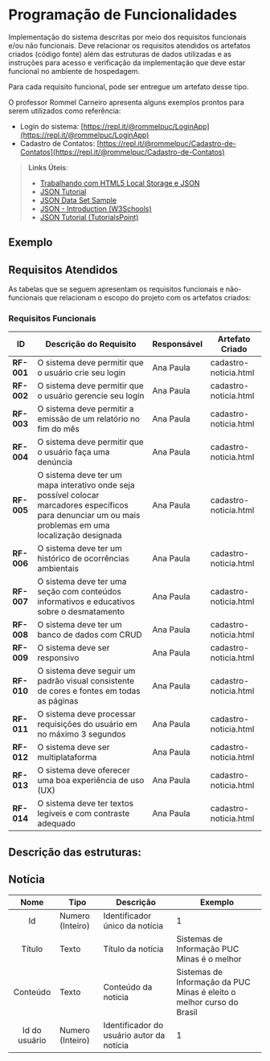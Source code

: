 # Programação de Funcionalidades

Implementação do sistema descritas por meio dos requisitos funcionais e/ou não funcionais. Deve relacionar os requisitos atendidos os artefatos criados (código fonte) além das estruturas de dados utilizadas e as instruções para acesso e verificação da implementação que deve estar funcional no ambiente de hospedagem.

Para cada requisito funcional, pode ser entregue um artefato desse tipo.

O professor Rommel Carneiro apresenta alguns exemplos prontos para serem utilizados como referência:
- Login do sistema: [https://repl.it/@rommelpuc/LoginApp](https://repl.it/@rommelpuc/LoginApp) 
- Cadastro de Contatos: [https://repl.it/@rommelpuc/Cadastro-de-Contatos](https://repl.it/@rommelpuc/Cadastro-de-Contatos)


> **Links Úteis**:
>
> - [Trabalhando com HTML5 Local Storage e JSON](https://www.devmedia.com.br/trabalhando-com-html5-local-storage-e-json/29045)
> - [JSON Tutorial](https://www.w3resource.com/JSON)
> - [JSON Data Set Sample](https://opensource.adobe.com/Spry/samples/data_region/JSONDataSetSample.html)
> - [JSON - Introduction (W3Schools)](https://www.w3schools.com/js/js_json_intro.asp)
> - [JSON Tutorial (TutorialsPoint)](https://www.tutorialspoint.com/json/index.htm)

## Exemplo

## Requisitos Atendidos

As tabelas que se seguem apresentam os requisitos funcionais e não-funcionais que relacionam o escopo do projeto com os artefatos criados:

### Requisitos Funcionais

| ID     | Descrição do Requisito                                                                                                                       | Responsável | Artefato Criado          |
|--------|-----------------------------------------------------------------------------------------------------------------------------------------------|-------------|--------------------------|
| **RF-001** | O sistema deve permitir que o usuário crie seu login                                                                                          | Ana Paula   | cadastro-noticia.html    |
| **RF-002** | O sistema deve permitir que o usuário gerencie seu login                                                                                       | Ana Paula   | cadastro-noticia.html    |
| **RF-003** | O sistema deve permitir a emissão de um relatório no fim do mês                                                                                | Ana Paula   | cadastro-noticia.html    |
| **RF-004** | O sistema deve permitir que o usuário faça uma denúncia                                                                                        | Ana Paula   | cadastro-noticia.html    |
| **RF-005** | O sistema deve ter um mapa interativo onde seja possível colocar marcadores específicos para denunciar um ou mais problemas em uma localização designada | Ana Paula   | cadastro-noticia.html    |
| **RF-006** | O sistema deve ter um histórico de ocorrências ambientais                                                                                      | Ana Paula   | cadastro-noticia.html    |
| **RF-007** | O sistema deve ter uma seção com conteúdos informativos e educativos sobre o desmatamento                                                      | Ana Paula   | cadastro-noticia.html    |
| **RF-008** | O sistema deve ter um banco de dados com CRUD                                                                                                 | Ana Paula   | cadastro-noticia.html    |
| **RF-009** | O sistema deve ser responsivo                                                                                                                 | Ana Paula   | cadastro-noticia.html    |
| **RF-010** | O sistema deve seguir um padrão visual consistente de cores e fontes em todas as páginas                                                       | Ana Paula   | cadastro-noticia.html    |
| **RF-011** | O sistema deve processar requisições do usuário em no máximo 3 segundos                                                                        | Ana Paula   | cadastro-noticia.html    |
| **RF-012** | O sistema deve ser multiplataforma                                                                                                            | Ana Paula   | cadastro-noticia.html    |
| **RF-013** | O sistema deve oferecer uma boa experiência de uso (UX)                                                                                       | Ana Paula   | cadastro-noticia.html    |
| **RF-014** | O sistema deve ter textos legíveis e com contraste adequado                                                                                    | Ana Paula   | cadastro-noticia.html    |



## Descrição das estruturas:

## Notícia
|  **Nome**      | **Tipo**          | **Descrição**                             | **Exemplo**                                    |
|:--------------:|-------------------|-------------------------------------------|------------------------------------------------|
| Id             | Numero (Inteiro)  | Identificador único da notícia            | 1                                              |
| Título         | Texto             | Título da notícia                         | Sistemas de Informação PUC Minas é o melhor                                   |
| Conteúdo       | Texto             | Conteúdo da notícia                       | Sistemas de Informação da PUC Minas é eleito o melhor curso do Brasil                            |
| Id do usuário  | Numero (Inteiro)  | Identificador do usuário autor da notícia | 1                                              |

